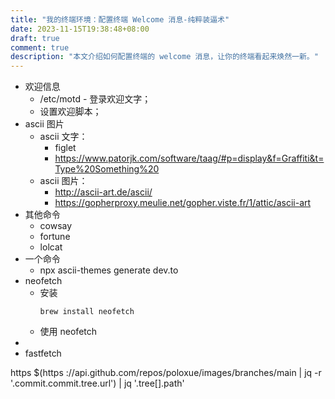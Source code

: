```yaml
---
title: "我的终端环境：配置终端 Welcome 消息-纯粹装逼术"
date: 2023-11-15T19:38:48+08:00
draft: true
comment: true
description: "本文介绍如何配置终端的 welcome 消息，让你的终端看起来焕然一新。"
---
```



- 欢迎信息
  - /etc/motd - 登录欢迎文字；
  - 设置欢迎脚本；
- ascii 图片
  - ascii 文字：
    - figlet
    - https://www.patorjk.com/software/taag/#p=display&f=Graffiti&t=Type%20Something%20
  - ascii 图片：
    - http://ascii-art.de/ascii/
    - https://gopherproxy.meulie.net/gopher.viste.fr/1/attic/ascii-art
- 其他命令
  - cowsay
  - fortune
  - lolcat
- 一个命令
  - npx ascii-themes generate dev.to
- neofetch
  - 安装
    ```
    brew install neofetch
    ```
  - 使用 neofetch
- 
- fastfetch

https $(https ://api.github.com/repos/poloxue/images/branches/main | jq -r '.commit.commit.tree.url') | jq '.tree[].path'

